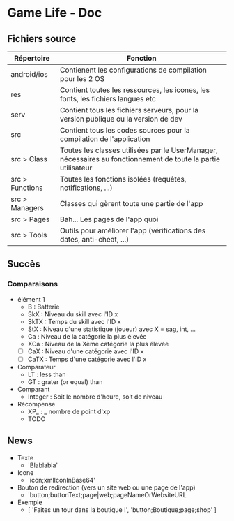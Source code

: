 # Game Life - Doc

## Fichiers source
| Répertoire | Fonction |
|-|-|
| android/ios | Contienent les configurations de compilation pour les 2 OS |
| res | Contient toutes les ressources, les icones, les fonts, les fichiers langues etc |
| serv | Contient tous les fichiers serveurs, pour la version publique ou la version de dev |
| src | Contient tous les codes sources pour la compilation de l'application |
| src > Class | Toutes les classes utilisées par le UserManager, nécessaires au fonctionnement de toute la partie utilisateur |
| src > Functions | Toutes les fonctions isolées (requêtes, notifications, ...) |
| src > Managers | Classes qui gèrent toute une partie de l'app |
| src > Pages | Bah... Les pages de l'app quoi |
| src > Tools | Outils pour améliorer l'app (vérifications des dates, anti-cheat, ...) |

## Succès
### Comparaisons
* élément 1
    - B : Batterie
    - SkX : Niveau du skill avec l'ID x
    - SkTX : Temps du skill avec l'ID x
    - StX : Niveau d'une statistique (joueur) avec X = sag, int, ...
    - Ca : Niveau de la catégorie la plus élevée
    - XCa : Niveau de la Xème catégorie la plus élevée
    - [ ] CaX : Niveau d'une catégorie avec l'ID x
    - [ ] CaTX : Temps d'une catégorie avec l'ID x
* Comparateur
    - LT : less than
    - GT : grater (or equal) than
* Comparant
    - Integer : Soit le nombre d'heure, soit de niveau
* Récompense
    - XP_ : _ nombre de point d'xp
    - TODO

## News
* Texte
    - 'Blablabla'
* Icone
    - 'icon;xmlIconInBase64'
* Bouton de redirection (vers un site web ou une page de l'app)
    - 'button;buttonText;page|web;pageNameOrWebsiteURL
* Exemple
    - [ 'Faites un tour dans la boutique !', 'button;Boutique;page;shop' ]